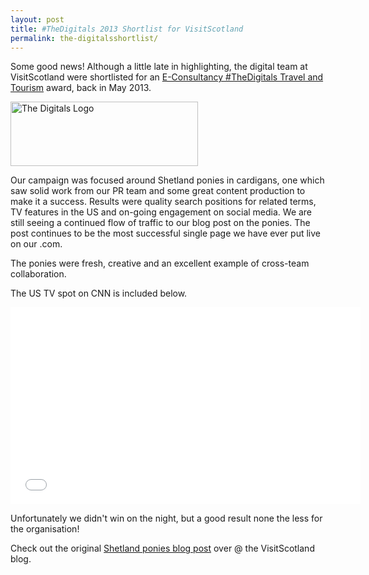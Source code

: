 ```yaml
---
layout: post
title: #TheDigitals 2013 Shortlist for VisitScotland
permalink: the-digitalsshortlist/
---
```

Some good news! Although a little late in highlighting, the digital team at VisitScotland were shortlisted for an [E-Consultancy #TheDigitals Travel and Tourism](http://thedigitalsawards.com/) award, back in May 2013.

<a href="http://calumshep.com/wp-content/uploads/2013/07/the-digitals-logo.png"><img alt="The Digitals Logo" src="http://calumshep.com/wp-content/uploads/2013/07/the-digitals-logo.png" width="300" height="103" /></a>

Our campaign was focused around Shetland ponies in cardigans, one which saw solid work from our PR team and some great content production to make it a success. Results were quality search positions for related terms, TV features in the US and on-going engagement on social media. We are still seeing a continued flow of traffic to our blog post on the ponies. The post continues to be the most successful single page we have ever put live on our .com.

The ponies were fresh, creative and an excellent example of cross-team collaboration.

The US TV spot on CNN is included below.

<iframe src="//www.youtube.com/embed/PfaRtzDNePc" height="315" width="560" allowfullscreen="" frameborder="0"></iframe>

Unfortunately we didn't win on the night, but a good result none the less for the organisation!

Check out the original [Shetland ponies blog post](http://www.visitscotland.com/blog/scotland/shetland-ponies-in-cardigans/) over @ the VisitScotland blog.
